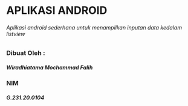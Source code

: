 # APLIKASI ANDROID
###### Aplikasi android sederhana untuk menampilkan inputan data kedalam listview

### Dibuat Oleh :
##### Wiradhiatama Mochammad Falih
### NIM
##### G.231.20.0104